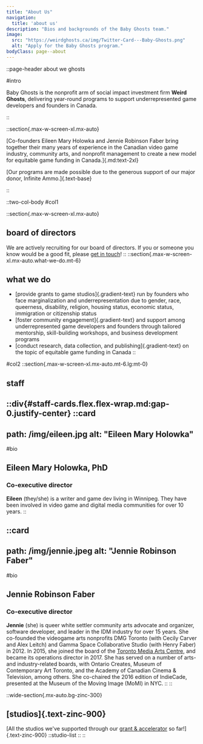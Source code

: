 ```yaml
---
title: "About Us"
navigation:
  title: 'about us'
description: "Bios and backgrounds of the Baby Ghosts team."
image:
  src: "https://weirdghosts.ca/img/Twitter-Card---Baby-Ghosts.png"
  alt: "Apply for the Baby Ghosts program."
bodyClass: page--about
---
```


::page-header
about we ghosts

#intro

Baby Ghosts is the nonprofit arm of social impact investment firm **Weird Ghosts**, delivering year-round programs to support underrepresented game developers and founders in Canada.

::

::section{.max-w-screen-xl.mx-auto}

[Co-founders Eileen Mary Holowka and Jennie Robinson Faber bring together their many years of experience in the Canadian video game industry, community arts, and nonprofit management to create a new model for equitable game funding in Canada.]{.md:text-2xl}

[Our programs are made possible due to the generous support of our major donor, Infinite Ammo.]{.text-base}

::

::two-col-body
#col1

::section{.max-w-screen-xl.mx-auto}
## board of directors

We are actively recruiting for our board of directors. If you or someone you know would be a good fit, please [get in touch](mailto:hello@babyghosts.fund)!
::
::section{.max-w-screen-xl.mx-auto.what-we-do.mt-6}
## what we do
- [provide grants to game studios]{.gradient-text} run by founders who face marginalization and underrepresentation due to gender, race, queerness, disability, religion, housing status, economic status, immigration or citizenship status
- [foster community engagement]{.gradient-text} and support among underrepresented game developers and founders through tailored mentorship, skill-building workshops, and business development programs
- [conduct research, data collection, and publishing]{.gradient-text} on the topic of equitable game funding in Canada
::


#col2
::section{.max-w-screen-xl.mx-auto.mt-6.lg:mt-0}
## staff


::div{#staff-cards.flex.flex-wrap.md:gap-0.justify-center}
  ::card
  ---
  path: /img/eileen.jpg
  alt: "Eileen Mary Holowka"
  ---


  #bio
  ## Eileen Mary Holowka, PhD
  ### Co-executive director

  **Eileen** (they/she) is a writer and game dev living in Winnipeg. They have been involved in video game and digital media communities for over 10 years.
  ::

  ::card
  ---
  path: /img/jennie.jpeg
  alt: "Jennie Robinson Faber"
  ---

  #bio
  ## Jennie Robinson Faber
  ### Co-executive director
  **Jennie** (she) is queer white settler community arts advocate and organizer, software developer, and leader in the IDM industry for over 15 years. She co-founded the videogame arts nonprofits DMG Toronto (with Cecily Carver and Alex Leitch) and Gamma Space Collaborative Studio (with Henry Faber) in 2012. In 2015, she joined the board of the [Toronto Media Arts Centre](https://tomediaarts.org), and became its operations director in 2017. She has served on a number of arts- and industry-related boards, with Ontario Creates, Museum of Contemporary Art Toronto, and the Academy of Canadian Cinema & Television, among others. She co-chaired the 2016 edition of IndieCade, presented at the Museum of the Moving Image (MoMI) in NYC.
  ::
::


::wide-section{.mx-auto.bg-zinc-300}
## [studios]{.text-zinc-900}
[All the studios we've supported through our [grant & accelerator](/grant-and-accelerator) so far!]{.text-zinc-900}
  ::studio-list
  ::
::


